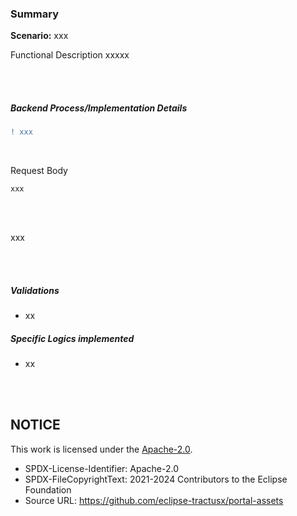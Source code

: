 ### Summary

**Scenario:** xxx
<br>

Functional Description
xxxxx

<br>
<br>

##### Backend Process/Implementation Details

```diff
! xxx
```

<br>

Request Body

    xxx

<br>
<br>

xxx

<br>
<br>

##### Validations

- xx

##### Specific Logics implemented

- xx

<br>
<br>

## NOTICE

This work is licensed under the [Apache-2.0](https://www.apache.org/licenses/LICENSE-2.0).

- SPDX-License-Identifier: Apache-2.0
- SPDX-FileCopyrightText: 2021-2024 Contributors to the Eclipse Foundation
- Source URL: https://github.com/eclipse-tractusx/portal-assets
